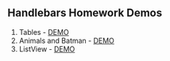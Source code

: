 ## Handlebars Homework Demos

1. Tables - [DEMO](https://cdn.rawgit.com/DanielaPopova/TelerikAcademy_Homeworks/ac54ef65/JS%20DOM%20UI/06.%20HTML%20Templates/tasks/index-task-1.html)
2. Animals and Batman - [DEMO](https://cdn.rawgit.com/DanielaPopova/TelerikAcademy_Homeworks/89d650bc/JS%20DOM%20UI/06.%20HTML%20Templates/tasks/index-task-2.html)
3. ListView - [DEMO]()